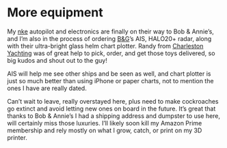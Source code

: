 # More equipment

My [nke](https://nke-marine-electronics.com) autopilot and electronics are finally on their way to Bob & Annie’s, and I’m also in the process of ordering [B&G](https://www.bandg.com)’s AIS, HALO20+ radar, along with their ultra-bright glass helm chart plotter.  Randy from [Charleston Yachting](https://www.charlestonyachting.com) was of great help to pick, order, and get those toys delivered, so big kudos and shout out to the guy!

AIS will help me see other ships and be seen as well, and chart plotter is just so much better than using iPhone or paper charts, not to mention the ones I have are really dated.

Can’t wait to leave, really overstayed here, plus need to make cockroaches go extinct and avoid letting new ones on board in the future.  It’s great that thanks to Bob & Annie’s I had a shipping address and dumpster to use here, will certainly miss those luxuries.  I’ll likely soon kill my Amazon Prime membership and rely mostly on what I grow, catch, or print on my 3D printer.
